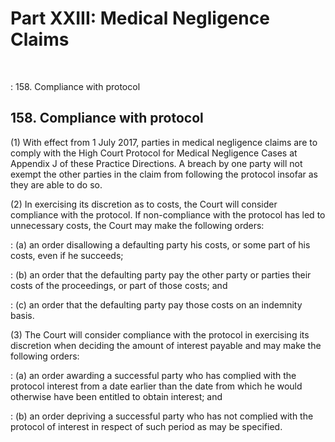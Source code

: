 # Part XXIII: Medical Negligence Claims
&nbsp;

: 158\. Compliance with protocol

## 158\. Compliance with protocol

(1) With effect from 1 July 2017, parties in medical negligence claims are to comply with the High Court Protocol for Medical Negligence Cases at Appendix J of these Practice Directions. A breach by one party will not exempt the other parties in the claim from following the protocol insofar as they are able to do so.

(2) In exercising its discretion as to costs, the Court will consider compliance with the protocol. If non-compliance with the protocol has led to unnecessary costs, the Court may make the following orders:

: (a) an order disallowing a defaulting party his costs, or some part of his costs, even if he succeeds;

: (b) an order that the defaulting party pay the other party or parties their costs of the proceedings, or part of those costs; and

: (c) an order that the defaulting party pay those costs on an indemnity basis.

(3) The Court will consider compliance with the protocol in exercising its discretion when deciding the amount of interest payable and may make the following orders:

: (a) an order awarding a successful party who has complied with the protocol interest from a date earlier than the date from which he would otherwise have been entitled to obtain interest; and

: (b) an order depriving a successful party who has not complied with the protocol of interest in respect of such period as may be specified.
